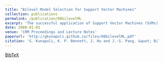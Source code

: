 ```yaml
---
title: "Bilevel Model Selection for Support Vector Machines"
collection: publications
permalink: /publication/08bilevelML
excerpt: 'The successful application of Support Vector Machines (SVMs), kernel methods and other statistical machine learning methods requires selection of model parameters based on estimates of the generalization error. This paper presents a novel approach to systematic model selection through bilevel optimization. We show how modelling tasks for widely used machine learning methods can be formulated as bilevel optimization problems and describe how the approach can address a broad range of tasks — among which are parameter, feature and kernel selection. In addition, we also discuss the challenges in implementing these approaches and enumerate opportunities for future work in this emerging research area.'
date: 2008-01-01
venue: 'CRM Proceedings and Lecture Notes'
paperurl: 'http://gkunapuli.github.io/files/08bilevelML.pdf'
citation: 'G. Kunapuli, K. P. Bennett, J. Hu and J.-S. Pang. &quot; Bilevel Model Selection for Support Vector Machines &quot; <i>CRM Proceedings and Lecture Notes</i>. Volume 45 (2008), pp. 129-158. American Mathematical Society. Pierre Hansen and Panos Pardolos, Editors.'
---
```

[BibTeX](http://gkunapuli.github.io/files/08bilevelML.bib)